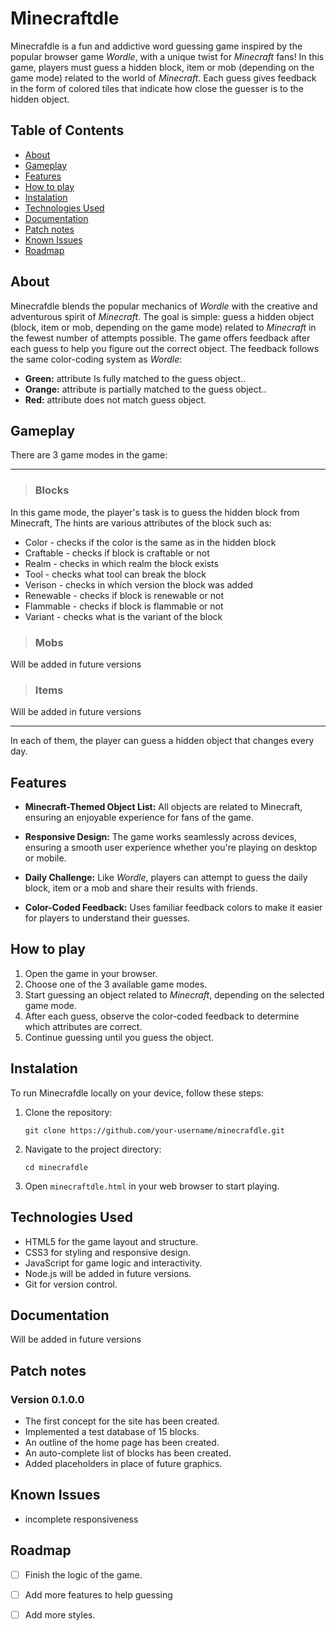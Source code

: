 # Minecraftdle

 Minecrafdle is a fun and addictive word guessing game inspired by the popular browser game *Wordle*, with a unique twist for *Minecraft* fans! In this game, players must guess a hidden block, item or mob (depending on the game mode) related to the world of *Minecraft*. Each guess gives feedback in the form of colored tiles that indicate how close the guesser is to the hidden object.

## Table of Contents
- [About](##About)
- [Gameplay](##Gameplay)
- [Features](##Features)
- [How to play](##Howtoplay)
- [Instalation](##Instalation)
- [Technologies Used](##TechnologiesUsed)
- [Documentation](##Documentation)
- [Patch notes](##Patchnotes)
- [Known Issues](##KnownIssues)
- [Roadmap](##Roadmap)

## About

Minecrafdle blends the popular mechanics of *Wordle* with the creative and adventurous spirit of *Minecraft*. The goal is simple: guess a hidden object (block, item or mob, depending on the game mode) related to *Minecraft* in the fewest number of attempts possible. The game offers feedback after each guess to help you figure out the correct object. The feedback follows the same color-coding system as *Wordle*:

- **Green:** attribute Is fully matched to the guess object..
- **Orange:** attribute is partially matched to the guess object..
- **Red:** attribute does not match guess object.

## Gameplay

There are 3 game modes in the game:

---

>### Blocks

In this game mode, the player's task is to guess the hidden block from Minecraft, The hints are various attributes of the block such as:

- Color - checks if the color is the same as in the hidden block
- Craftable - checks if block is craftable or not
- Realm - checks in which realm the block exists
- Tool - checks what tool can break the block
- Verison - checks in which version the block was added
- Renewable - checks if block is renewable or not
- Flammable - checks if block is flammable or not
- Variant - checks what is the variant of the block

>### Mobs

Will be added in future versions

>### Items

Will be added in future versions

---

 In each of them, the player can guess a hidden object that changes every day.


## Features

 - **Minecraft-Themed Object List:** All objects are related to Minecraft, ensuring an enjoyable experience for fans of the game.

- **Responsive Design:** The game works seamlessly across devices, ensuring a smooth user experience whether you're playing on desktop or mobile.

- **Daily Challenge:** Like *Wordle*, players can attempt to guess the daily block, item or a mob and share their results with friends.

- **Color-Coded Feedback:** Uses familiar feedback colors to make it easier for players to understand their guesses.

## How to play

1. Open the game in your browser.
2. Choose one of the 3 available game modes.
3. Start guessing an object related to *Minecraft*, depending on the selected game mode.
4. After each guess, observe the color-coded feedback to determine which attributes are correct.
5. Continue guessing until you guess the object.  
    
## Instalation

To run Minecrafdle locally on your device, follow these steps:

1. Clone the repository:

     ``git clone https://github.com/your-username/minecrafdle.git``

2. Navigate to the project directory:

    ``cd minecrafdle``

3. Open ``minecraftdle.html`` in your web browser to start playing.

## Technologies Used

- HTML5 for the game layout and structure.
- CSS3 for styling and responsive design.
- JavaScript for game logic and interactivity.
- Node.js will be added in future versions.
- Git for version control.

## Documentation

Will be added in future versions

## Patch notes

### Version 0.1.0.0

- The first concept for the site has been created.
- Implemented a test database of 15 blocks.
- An outline of the home page has been created.
- An auto-complete list of blocks has been created.
- Added placeholders in place of future graphics.

## Known Issues

- incomplete responsiveness

## Roadmap
- [ ] Finish the logic of the game.
- [ ] Add more features to help guessing
- [ ] Add more styles.


